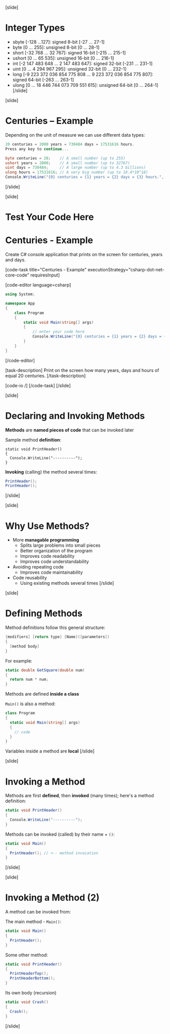 [slide]
# Integer Types
- sbyte [-128 …127]: signed 8-bit [-27 … 27-1]
- byte [0 … 255]: unsigned 8-bit [0 … 28-1]
- short [-32 768 … 32 767]: signed 16-bit [-215 … 215-1]
- ushort [0 … 65 535]: unsigned 16-bit [0 … 216-1]
- int [-2 147 483 648 … 2 147 483 647]: signed 32-bit [-231 … 231-1]
- uint [0 … 4 294 967 295]: unsigned 32-bit [0 … 232-1]
- long [-9 223 372 036 854 775 808 … 9 223 372 036 854 775 807]: signed 64-bit [-263 … 263-1]
- ulong [0 … 18 446 744 073 709 551 615]: unsigned 64-bit [0 … 264-1]
[/slide]

[slide]
# Centuries – Example
Depending on the unit of measure we can use different data types:
```csharp
20 centuries = 2000 years = 730484 days = 17531616 hours.
Press any key to continue...
```

```csharp
byte centuries = 20;    // A small number (up to 255)
ushort years = 2000;    // A small number (up to 32767)
uint days = 730484;     // A large number (up to 4.3 billions)
ulong hours = 17531616; // A very big number (up to 18.4*10^18)
Console.WriteLine("{0} centuries = {1} years = {2} days = {3} hours.", centuries, years, days, hours);

```
[/slide]

[slide]
# Test Your Code Here
# Centuries - Example

Create C# console application that prints on the screen for centuries, years and days.

[code-task title="Centuries - Example" executionStrategy="csharp-dot-net-core-code" requiresInput]

[code-editor language=csharp]
```csharp
using System;

namespace App
{
    class Program
    {
        static void Main(string[] args)
        {
		    // enter your code here
		    Console.WriteLine("{0} centuries = {1} years = {2} days = {3} hours.", centuries, years, days, hours);
		}
	}
}
```
[/code-editor]

[task-description]
Print on the screen how many years, days and hours of equal 20 centuries.
[/task-description]

[code-io /]
[/code-task]
[/slide]

[slide]
# Declaring and Invoking Methods

**Methods** are **named pieces of code** that can be invoked later

Sample method **definition**:
```text
static void PrintHeader()
{
  Console.WriteLine("----------");
}
```

**Invoking** (calling) the method several times:
```csharp
PrintHeader();
PrintHeader();
```
[/slide]

[slide]
# Why Use Methods?

- More **managable programming**
    - Splits large problems into small pieces
    - Better organization of the program
    - Improves code readability
    - Improves code understandability
- Avoiding repeating code
    - Improves code maintainability
- Code reusability
    - Using existing methods several times
[/slide]

[slide]
# Defining Methods

Method definitions follow this general structure:

```csharp
[modifiers] [return type] [Name]([parameters])
{
  [method body]
}
```

For example:

```csharp
static double GetSquare(double num)
{
  return num * num;
}
```

Methods are defined **inside a class**

`Main()` is also a method:
```csharp
class Program
{
  static void Main(string[] args)
  {
    // code
  }
}
```

Variables inside a method are **local**
[/slide]

[slide]
# Invoking a Method

Methods are first **defined**, then **invoked** (many times); here's a method definition:

```csharp
static void PrintHeader()
{
  Console.WriteLine("----------");
}
```

Methods can be invoked (called) by their name + `()`:

```csharp
static void Main()
{
  PrintHeader(); // <-- method invocation
}
```
[/slide]

[slide]
# Invoking a Method (2)

A method can be invoked from:

The main method - `Main()`:

```csharp
static void Main()
{
  PrintHeader();
}
```

Some other method:

```csharp
static void PrintHeader()
{
  PrintHeaderTop();
  PrintHeaderBottom();
}
```

Its own body (recursion)

```csharp
static void Crash()
{
  Crash();
}
```
[/slide]
